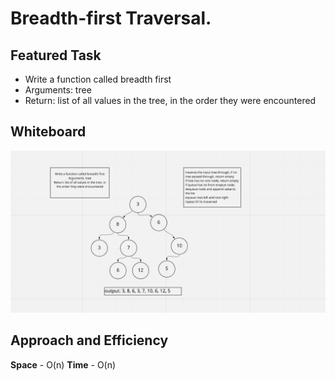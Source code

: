 # Breadth-first Traversal.

## Featured Task
- Write a function called breadth first
- Arguments: tree
- Return: list of all values in the tree, in the order they were encountered

## Whiteboard
![](breadth-first.png)

## Approach and Efficiency
**Space** - O(n)
**Time** - O(n)
